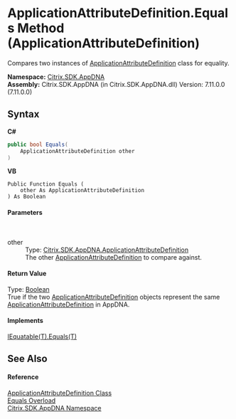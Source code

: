# ApplicationAttributeDefinition.Equals Method (ApplicationAttributeDefinition)
 

Compares two instances of <a href="6abacc77-38ad-8572-e2dd-e6f19ca0f74c">ApplicationAttributeDefinition</a> class for equality.

**Namespace:**&nbsp;[Citrix.SDK.AppDNA](index.md)<br />**Assembly:**&nbsp;Citrix.SDK.AppDNA (in Citrix.SDK.AppDNA.dll) Version: 7.11.0.0 (7.11.0.0)

## Syntax

**C#**
```csharp
public bool Equals(
	ApplicationAttributeDefinition other
)
```

**VB**
```vbnet
Public Function Equals ( 
	other As ApplicationAttributeDefinition
) As Boolean
```


#### Parameters
&nbsp;<dl><dt>other</dt><dd>Type: <a href="6abacc77-38ad-8572-e2dd-e6f19ca0f74c">Citrix.SDK.AppDNA.ApplicationAttributeDefinition</a><br />The other <a href="6abacc77-38ad-8572-e2dd-e6f19ca0f74c">ApplicationAttributeDefinition</a> to compare against.</dd></dl>

#### Return Value
Type: <a href="http://msdn2.microsoft.com/en-us/library/a28wyd50" target="_blank">Boolean</a><br />True if the two <a href="6abacc77-38ad-8572-e2dd-e6f19ca0f74c">ApplicationAttributeDefinition</a> objects represent the same <a href="6abacc77-38ad-8572-e2dd-e6f19ca0f74c">ApplicationAttributeDefinition</a> in AppDNA.

#### Implements
<a href="http://msdn2.microsoft.com/en-us/library/ms131190" target="_blank">IEquatable(T).Equals(T)</a><br />

## See Also


#### Reference
<a href="6abacc77-38ad-8572-e2dd-e6f19ca0f74c">ApplicationAttributeDefinition Class</a><br /><a href="52d5e812-5246-2468-ddcf-ea6afa6d2ef0">Equals Overload</a><br /><a href="fe2d265b-410b-8b11-1eb4-a790e0b062bf">Citrix.SDK.AppDNA Namespace</a><br />